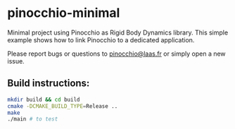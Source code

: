 # pinocchio-minimal

Minimal project using Pinocchio as Rigid Body Dynamics library.
This simple example shows how to link Pinocchio to a dedicated application.

Please report bugs or questions to <pinocchio@laas.fr> or simply open a new issue.

## Build instructions:
```sh
mkdir build && cd build
cmake -DCMAKE_BUILD_TYPE=Release ..
make
./main # to test
```
